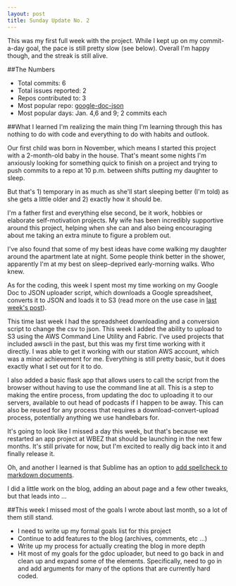 ```yaml
---
layout: post
title: Sunday Update No. 2
---
```

This was my first full week with the project. While I kept up on my commit-a-day goal, the pace is still pretty slow (see below). Overall I'm happy though, and the streak is still alive.

##The Numbers
* Total commits: 6
* Total issues reported: 2
* Repos contributed to: 3
* Most popular repo: [google-doc-json](https://github.com/chagan/google-doc-json)
* Most popular days: Jan. 4,6 and 9; 2 commits each 

##What I learned
I'm realizing the main thing I'm learning through this has nothing to do with code and everything to do with habits and outlook.

Our first child was born in November, which means I started this project with a 2-month-old baby in the house. That's meant some nights I'm anxiously looking for something quick to finish on a project and trying to push commits to a repo at 10 p.m. between shifts putting my daughter to sleep.

But that's 1) temporary in as much as she'll start sleeping better (I'm told) as she gets a little older and 2) exactly how it should be.

I'm a father first and everything else second, be it work, hobbies or elaborate self-motivation projects. My wife has been incredibly supportive around this project, helping when she can and also being encouraging about me taking an extra minute to figure a problem out.

I've also found that some of my best ideas have come walking my daughter around the apartment late at night. Some people think better in the shower, apparently I'm at my best on sleep-deprived early-morning walks. Who knew.

As for the coding, this week I spent most my time working on my Google Doc to JSON uploader script, which downloads a Google spreadsheet, converts it to JSON and loads it to S3 (read more on the use case in [last week's post](http://chagan.github.io/sunday-update-1/)).

This time last week I had the spreadsheet downloading and a conversion script to change the csv to json. This week I added the ability to upload to S3 using the AWS Command Line Utility and Fabric. I've used projects that included awscli in the past, but this was my first time working with it directly. I was able to get it working with our station AWS account, which was a minor achievement for me. Everything is still pretty basic, but it does exactly what I set out for it to do.

I also added a basic flask app that allows users to call the script from the browser without having to use the command line at all. This is a step to making the entire process, from updating the doc to uploading it to our servers, available to out head of podcasts if I happen to be away. This can also be reused for any process that requires a download-convert-upload process, potentially anything we use handlebars for.

It's going to look like I missed a day this week, but that's because we restarted an app project at WBEZ that should be launching in the next few months. It's still private for now, but I'm excited to really dig back into it and finally release it.

Oh, and another I learned is that Sublime has an option to [add spellcheck to markdown documents](https://coderwall.com/p/j3tjtq/spell-check-for-markdown-in-sublime-text).

I did a little work on the blog, adding an about page and a few other tweaks, but that leads into ...

##This week
I missed most of the goals I wrote about last month, so a lot of them still stand.

* I need to write up my formal goals list for this project
* Continue to add features to the blog (archives, comments, etc ...)
* Write up my process for actually creating the blog in more depth
* Hit most of my goals for the gdoc uploader, but need to go back in and clean up and expand some of the elements. Specifically, need to go in and add arguments for many of the options that are currently hard coded.